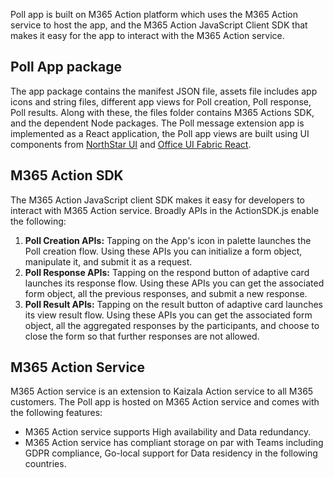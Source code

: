 Poll app is built on M365 Action platform which uses the M365 Action service to host the app, and the M365 Action JavaScript Client SDK that makes it easy for the app to interact with the M365 Action service.

## Poll App package

The app package contains the manifest JSON file, assets file includes app icons and string files, different app views for Poll creation, Poll response, Poll results. Along with these, the files folder contains M365 Actions SDK, and the dependent Node packages.
The Poll message extension app is implemented as a React application, the Poll app views are built using UI components from [NorthStar UI](https://github.com/stardust-ui/react) and [Office UI Fabric React](https://github.com/OfficeDev/office-ui-fabric-react).

## M365 Action SDK

The M365 Action JavaScript client SDK makes it easy for developers to interact with M365 Action service. Broadly APIs in the ActionSDK.js enable the following:

1. **Poll Creation APIs:** Tapping on the App's icon in palette launches the Poll creation flow. Using these APIs you can initialize a form object, manipulate it, and submit it as a request.
1. **Poll Response APIs:** Tapping on the respond button of adaptive card launches its response flow. Using these APIs you can get the associated form object, all the previous responses, and submit a new response.
1. **Poll Result APIs:** Tapping on the result button of adaptive card launches its view result flow. Using these APIs you can get the associated form object, all the aggregated responses by the participants, and choose to close the form so that further responses are not allowed.

## M365 Action Service 

M365 Action service is an extension to Kaizala Action service to all M365 customers. The Poll app is hosted on M365 Action service and comes with the following features:
* M365 Action service supports High availability and Data redundancy.
* M365 Action service has compliant storage on par with Teams including GDPR compliance, Go-local support for Data residency in the following countries. 
